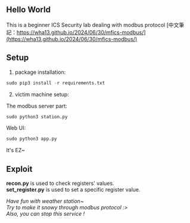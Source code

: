 ## Hello World
This is a beginner ICS Security lab dealing with modbus protocol
[中文筆記：https://wha13.github.io/2024/06/30/mfics-modbus/](https://wha13.github.io/2024/06/30/mfics-modbus/)

## Setup
1. package installation:  
```py
sudo pip3 install -r requirements.txt
```

2. victim machine setup:  

The modbus server part:  
```py
sudo python3 station.py
```

Web UI:  
```py
sudo python3 app.py
```
It's EZ~  

## Exploit
**recon.py** is used to check registers' values.  
**set_register.py** is used to set a specific register value.  


*Have fun with weather station~*  
*Try to make it snowy through modbus protocol :>*  
*Also, you can stop this service !*
